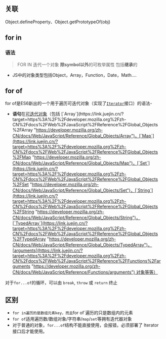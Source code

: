## 关联

Object.defineProperty、Object.getPrototypeOf(obj)

## for in

### 语法

> FOR IN 迭代一个对象 **除symbol以外**的可枚举属性 包括**继承**的


- JS中的对象类型包括Object，Array，Function，Date，Math....

## for of

for of是ES6新出的一个用于遍历可迭代对象（实现了[`Iterator`](https://link.juejin.cn/?target=https%3A%2F%2Fdeveloper.mozilla.org%2Fzh-CN%2Fdocs%2FWeb%2FJavaScript%2FReference%2FGlobal_Objects%2FSymbol%2Fiterator "https://developer.mozilla.org/zh-CN/docs/Web/JavaScript/Reference/Global_Objects/Symbol/iterator")接口）的语法-

- **语句**在[可迭代对象](https://link.juejin.cn/?target=https%3A%2F%2Fdeveloper.mozilla.org%2Fzh-CN%2Fdocs%2FWeb%2FJavaScript%2FReference%2FIteration_protocols "https://developer.mozilla.org/zh-CN/docs/Web/JavaScript/Reference/Iteration_protocols")（包括 [`Array`](https://link.juejin.cn/?target=https%3A%2F%2Fdeveloper.mozilla.org%2Fzh-CN%2Fdocs%2FWeb%2FJavaScript%2FReference%2FGlobal_Objects%2FArray "https://developer.mozilla.org/zh-CN/docs/Web/JavaScript/Reference/Global_Objects/Array")，[`Map`](https://link.juejin.cn/?target=https%3A%2F%2Fdeveloper.mozilla.org%2Fzh-CN%2Fdocs%2FWeb%2FJavaScript%2FReference%2FGlobal_Objects%2FMap "https://developer.mozilla.org/zh-CN/docs/Web/JavaScript/Reference/Global_Objects/Map")，[`Set`](https://link.juejin.cn/?target=https%3A%2F%2Fdeveloper.mozilla.org%2Fzh-CN%2Fdocs%2FWeb%2FJavaScript%2FReference%2FGlobal_Objects%2FSet "https://developer.mozilla.org/zh-CN/docs/Web/JavaScript/Reference/Global_Objects/Set")，[`String`](https://link.juejin.cn/?target=https%3A%2F%2Fdeveloper.mozilla.org%2Fzh-CN%2Fdocs%2FWeb%2FJavaScript%2FReference%2FGlobal_Objects%2FString "https://developer.mozilla.org/zh-CN/docs/Web/JavaScript/Reference/Global_Objects/String")，[`TypedArray`](https://link.juejin.cn/?target=https%3A%2F%2Fdeveloper.mozilla.org%2Fzh-CN%2Fdocs%2FWeb%2FJavaScript%2FReference%2FGlobal_Objects%2FTypedArray "https://developer.mozilla.org/zh-CN/docs/Web/JavaScript/Reference/Global_Objects/TypedArray")，[arguments](https://link.juejin.cn/?target=https%3A%2F%2Fdeveloper.mozilla.org%2Fzh-CN%2Fdocs%2FWeb%2FJavaScript%2FReference%2FFunctions%2Farguments "https://developer.mozilla.org/zh-CN/docs/Web/JavaScript/Reference/Functions/arguments") 对象等等）

对于`for...of`的循环，可以由 `break`, `throw` 或 `return` 终止

## 区别

- `for in遍历的是数组元素key，而且`for of`遍历的只是数组内的元素
- `for of`适用遍历数/数组对象/字符串/`map`/`set`等拥有迭代器对象
- 对于普通的对象，`for...of`结构不能直接使用，会报错，必须部署了 Iterator 接口后才能使用。